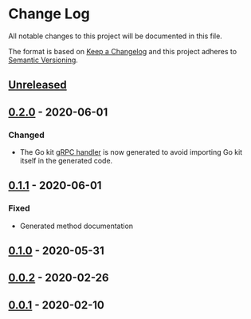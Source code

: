 # Change Log


All notable changes to this project will be documented in this file.

The format is based on [Keep a Changelog](http://keepachangelog.com/en/1.0.0/)
and this project adheres to [Semantic Versioning](http://semver.org/spec/v2.0.0.html).


## [Unreleased]


## [0.2.0] - 2020-06-01

### Changed

- The Go kit [gRPC handler](https://github.com/go-kit/kit/blob/81a2d1f/transport/grpc/server.go#L14-L19) is now generated to avoid importing Go kit itself in the generated code.


## [0.1.1] - 2020-06-01

### Fixed

- Generated method documentation


## [0.1.0] - 2020-05-31


## [0.0.2] - 2020-02-26


## [0.0.1] - 2020-02-10


[Unreleased]: https://github.com/sagikazarmark/protoc-gen-kit/compare/v0.2.0...HEAD
[0.2.0]: https://github.com/sagikazarmark/protoc-gen-kit/compare/v0.1.1...v0.2.0
[0.1.1]: https://github.com/sagikazarmark/protoc-gen-kit/compare/v0.1.0...v0.1.1
[0.1.0]: https://github.com/sagikazarmark/protoc-gen-kit/compare/v0.0.2...v0.1.0
[0.0.2]: https://github.com/sagikazarmark/protoc-gen-kit/compare/v0.0.1...v0.0.2
[0.0.1]: https://github.com/sagikazarmark/protoc-gen-kit/compare/v0.0.0...v0.0.1
